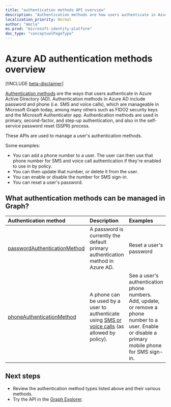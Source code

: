 ```yaml
---
title: "authentication methods API overview"
description: "Authentication methods are how users authenticate in Azure AD."
localization_priority: Normal
author: "mmcla"
ms.prod: "microsoft-identity-platform"
doc_type: "conceptualPageType"
---
```


# Azure AD authentication methods overview

[!INCLUDE [beta-disclaimer](../../includes/beta-disclaimer.md)]

[Authentication methods](https://docs.microsoft.com/en-us/azure/active-directory/authentication/concept-authentication-methods) are the ways that users authenticate in Azure Active Directory (AD). Authentication methods in Azure AD include password and phone (i.e. SMS and voice calls), which are manageable in Microsoft Graph today, among many others such as FIDO2 security keys and the Microsoft Authenticator app. Authentication methods are used in primary, second-factor, and step-up authentication, and also in the self-service password reset (SSPR) process.

These APIs are used to manage a user's authentication methods. 

Some examples:

* You can add a phone number to a user. The user can then use that phone number for SMS and voice call authentication if they're enabled to use in by policy. 
* You can then update that number, or delete it from the user.
* You can enable or disable the number for SMS sign-in.
* You can reset a user's password.

## What authentication methods can be managed in Graph?

|Authentication method       | Description |Examples     |
|:---------------------------|:------------|:------------|
|[passwordAuthenticationMethod](passwordauthenticationmethod.md)| A password is currently the default primary authentication method in Azure AD.|Reset a user's password|
|[phoneAuthenticationMethod](phoneauthenticationmethod.md)|A phone can be used by a user to authenticate using [SMS or voice calls](https://docs.microsoft.com/en-us/azure/active-directory/authentication/concept-authentication-methods#phone-options) (as allowed by policy).|See a user's authentication phone numbers. Add, update, or remove a phone number to a user. Enable or disable a primary mobile phone for SMS sign-in.|

## Next steps

* Review the authentication method types listed above and their various methods.
* Try the API in the [Graph Explorer](https://developer.microsoft.com/graph/graph-explorer).
